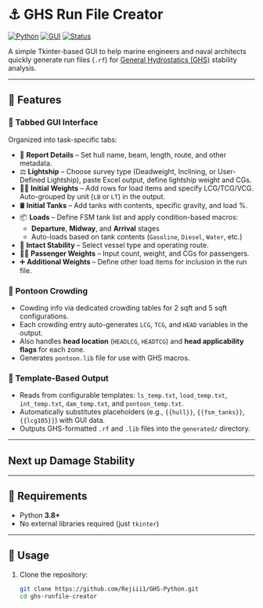 # ⚓ GHS Run File Creator

[![Python](https://img.shields.io/badge/Python-3.8%2B-blue?logo=python&logoColor=white)](https://www.python.org/)
[![GUI](https://img.shields.io/badge/Tkinter-GUI-lightgrey?logo=python)](https://docs.python.org/3/library/tkinter.html)
[![Status](https://img.shields.io/badge/status-alpha-orange)]()

A simple Tkinter-based GUI to help marine engineers and naval architects quickly generate run files (`.rf`) for [General Hydrostatics (GHS)](https://www.ghsport.com/) stability analysis.

---

## 🚀 Features

### 🧾 Tabbed GUI Interface
Organized into task-specific tabs:
- 📄 **Report Details** – Set hull name, beam, length, route, and other metadata.
- ⚖️ **Lightship** – Choose survey type (Deadweight, Inclining, or User-Defined Lightship), paste Excel output, define lightship weight and CGs.
- 🏋️‍♂️ **Initial Weights** – Add rows for load items and specify LCG/TCG/VCG. Auto-grouped by unit (`LB` or `LT`) in the output.
- 🛢️ **Initial Tanks** – Add tanks with contents, specific gravity, and load %.
- 📦 **Loads** – Define FSM tank list and apply condition-based macros:
  - **Departure**, **Midway**, and **Arrival** stages
  - Auto-loads based on tank contents (`Gasoline`, `Diesel`, `Water`, etc.)
- 🧭 **Intact Stability** – Select vessel type and operating route.
- 🧍‍♂️ **Passenger Weights** – Input count, weight, and CGs for passengers.
- ➕ **Additional Weights** – Define other load items for inclusion in the run file.

### 📐 Pontoon Crowding 
- Cowding info via dedicated crowding tables for 2 sqft and 5 sqft configurations.
- Each crowding entry auto-generates `LCG`, `TCG`, and `HEAD` variables in the output.
- Also handles **head location** (`HEADLCG`, `HEADTCG`) and **head applicability flags** for each zone.
- Generates `pontoon.lib` file for use with GHS macros.

### 🧰 Template-Based Output
- Reads from configurable templates: `ls_temp.txt`, `load_temp.txt`, `int_temp.txt`, `dam_temp.txt`, and `pontoon_temp.txt`.
- Automatically substitutes placeholders (e.g., `{{hull}}`, `{{fsm_tanks}}`, `{{lcg105}}`) with GUI data.
- Outputs GHS-formatted `.rf` and `.lib` files into the `generated/` directory.

---

## Next up Damage Stability

---

## 🧰 Requirements

- Python **3.8+**
- No external libraries required (just `tkinter`)

---

## 🔧 Usage

1. Clone the repository:
   ```bash
   git clone https://github.com/Rejiii1/GHS-Python.git
   cd ghs-runfile-creator

